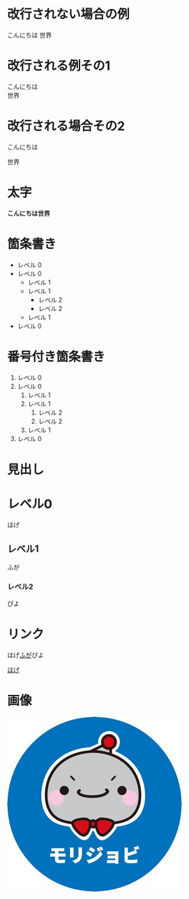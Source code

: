 # 改行されない場合の例
こんにちは
世界

# 改行される例その1
こんにちは  
世界

# 改行される場合その2
こんにちは

世界

# 太字
**こんにちは世界**

# 箇条書き
- レベル 0
- レベル 0
  - レベル 1
  - レベル 1
    - レベル 2
    - レベル 2
  - レベル 1
- レベル 0

# 番号付き箇条書き
1. レベル 0
1. レベル 0
   1. レベル 1
   1. レベル 1
      1. レベル 2
      1. レベル 2
   1. レベル 1
1. レベル 0

# 見出し
# レベル0

ほげ

## レベル1

ふが

### レベル2
ぴよ

# リンク
ほげ[ふが](https://sites.google.com/morijyobi.ac.jp/git/git%E3%81%AB%E3%82%88%E3%82%8B%E3%83%90%E3%83%BC%E3%82%B8%E3%83%A7%E3%83%B3%E7%AE%A1%E7%90%86/2-4-github-pages/2-4-2-%E3%83%9E%E3%83%BC%E3%82%AF%E3%83%80%E3%82%A6%E3%83%B3md%E3%83%95%E3%82%A1%E3%82%A4%E3%83%AB)ぴよ

[ほげ](https://sites.google.com/morijyobi.ac.jp/git/git%E3%81%AB%E3%82%88%E3%82%8B%E3%83%90%E3%83%BC%E3%82%B8%E3%83%A7%E3%83%B3%E7%AE%A1%E7%90%86/2-4-github-pages/2-4-2-%E3%83%9E%E3%83%BC%E3%82%AF%E3%83%80%E3%82%A6%E3%83%B3md%E3%83%95%E3%82%A1%E3%82%A4%E3%83%AB)

# 画像
![ほげ](img/jyobi.jpg)



